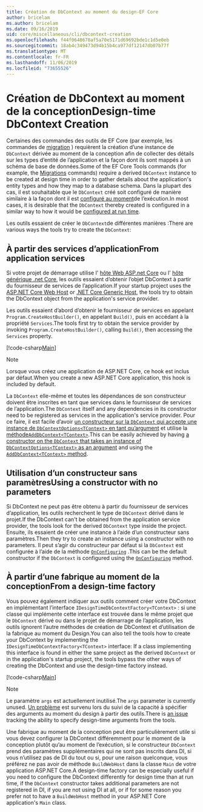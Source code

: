 ```yaml
---
title: Création de DbContext au moment du design-EF Core
author: bricelam
ms.author: bricelam
ms.date: 09/16/2019
uid: core/miscellaneous/cli/dbcontext-creation
ms.openlocfilehash: f44f0648678af5a70e5171d69692bde1c1d5e0eb
ms.sourcegitcommit: 18ab4c349473d94b15b4ca977df12147db07b77f
ms.translationtype: MT
ms.contentlocale: fr-FR
ms.lasthandoff: 11/06/2019
ms.locfileid: "73655526"
---
```

# <a name="design-time-dbcontext-creation"></a><span data-ttu-id="f0f14-102">Création de DbContext au moment de la conception</span><span class="sxs-lookup"><span data-stu-id="f0f14-102">Design-time DbContext Creation</span></span>

<span data-ttu-id="f0f14-103">Certaines des commandes des outils de EF Core (par exemple, les commandes de [migration][1] ) requièrent la création d’une instance de `DbContext` dérivée au moment de la conception afin de collecter des détails sur les types d’entité de l’application et la façon dont ils sont mappés à un schéma de base de données.</span><span class="sxs-lookup"><span data-stu-id="f0f14-103">Some of the EF Core Tools commands (for example, the [Migrations][1] commands) require a derived `DbContext` instance to be created at design time in order to gather details about the application's entity types and how they map to a database schema.</span></span> <span data-ttu-id="f0f14-104">Dans la plupart des cas, il est souhaitable que le `DbContext` créé soit configuré de manière similaire à la façon dont il est [configuré au moment][2]de l’exécution.</span><span class="sxs-lookup"><span data-stu-id="f0f14-104">In most cases, it is desirable that the `DbContext` thereby created is configured in a similar way to how it would be [configured at run time][2].</span></span>

<span data-ttu-id="f0f14-105">Les outils essaient de créer le `DbContext`de différentes manières :</span><span class="sxs-lookup"><span data-stu-id="f0f14-105">There are various ways the tools try to create the `DbContext`:</span></span>

## <a name="from-application-services"></a><span data-ttu-id="f0f14-106">À partir des services d’application</span><span class="sxs-lookup"><span data-stu-id="f0f14-106">From application services</span></span>

<span data-ttu-id="f0f14-107">Si votre projet de démarrage utilise l' [hôte Web ASP.net Core][3] ou l' [hôte générique .net Core][4], les outils essaient d’obtenir l’objet DbContext à partir du fournisseur de services de l’application.</span><span class="sxs-lookup"><span data-stu-id="f0f14-107">If your startup project uses the [ASP.NET Core Web Host][3] or [.NET Core Generic Host][4], the tools try to obtain the DbContext object from the application's service provider.</span></span>

<span data-ttu-id="f0f14-108">Les outils essaient d’abord d’obtenir le fournisseur de services en appelant `Program.CreateHostBuilder()`, en appelant `Build()`, puis en accédant à la propriété `Services`.</span><span class="sxs-lookup"><span data-stu-id="f0f14-108">The tools first try to obtain the service provider by invoking `Program.CreateHostBuilder()`, calling `Build()`, then accessing the `Services` property.</span></span>

[!code-csharp[Main](../../../../samples/core/Miscellaneous/CommandLine/ApplicationService.cs)]

> [!NOTE]
> <span data-ttu-id="f0f14-109">Lorsque vous créez une application de ASP.NET Core, ce hook est inclus par défaut.</span><span class="sxs-lookup"><span data-stu-id="f0f14-109">When you create a new ASP.NET Core application, this hook is included by default.</span></span>

<span data-ttu-id="f0f14-110">La `DbContext` elle-même et toutes les dépendances de son constructeur doivent être inscrites en tant que services dans le fournisseur de services de l’application.</span><span class="sxs-lookup"><span data-stu-id="f0f14-110">The `DbContext` itself and any dependencies in its constructor need to be registered as services in the application's service provider.</span></span> <span data-ttu-id="f0f14-111">Pour ce faire, il est facile d’avoir [un constructeur sur la `DbContext` qui accepte une instance de `DbContextOptions<TContext>` en tant qu’argument][5] et utilise la [méthode`AddDbContext<TContext>`][6].</span><span class="sxs-lookup"><span data-stu-id="f0f14-111">This can be easily achieved by having [a constructor on the `DbContext` that takes an instance of `DbContextOptions<TContext>` as an argument][5] and using the [`AddDbContext<TContext>` method][6].</span></span>

## <a name="using-a-constructor-with-no-parameters"></a><span data-ttu-id="f0f14-112">Utilisation d’un constructeur sans paramètres</span><span class="sxs-lookup"><span data-stu-id="f0f14-112">Using a constructor with no parameters</span></span>

<span data-ttu-id="f0f14-113">Si DbContext ne peut pas être obtenu à partir du fournisseur de services d’application, les outils recherchent le type de `DbContext` dérivé dans le projet.</span><span class="sxs-lookup"><span data-stu-id="f0f14-113">If the DbContext can't be obtained from the application service provider, the tools look for the derived `DbContext` type inside the project.</span></span> <span data-ttu-id="f0f14-114">Ensuite, ils essaient de créer une instance à l’aide d’un constructeur sans paramètres.</span><span class="sxs-lookup"><span data-stu-id="f0f14-114">Then they try to create an instance using a constructor with no parameters.</span></span> <span data-ttu-id="f0f14-115">Il peut s’agir du constructeur par défaut si la `DbContext` est configurée à l’aide de la méthode [`OnConfiguring`][7] .</span><span class="sxs-lookup"><span data-stu-id="f0f14-115">This can be the default constructor if the `DbContext` is configured using the [`OnConfiguring`][7] method.</span></span>

## <a name="from-a-design-time-factory"></a><span data-ttu-id="f0f14-116">À partir d’une fabrique au moment de la conception</span><span class="sxs-lookup"><span data-stu-id="f0f14-116">From a design-time factory</span></span>

<span data-ttu-id="f0f14-117">Vous pouvez également indiquer aux outils comment créer votre DbContext en implémentant l’interface `IDesignTimeDbContextFactory<TContext>` : si une classe qui implémente cette interface est trouvée dans le même projet que le `DbContext` dérivé ou dans le projet de démarrage de l’application, les outils ignorent l’autre méthodes de création de DbContext et d’utilisation de la fabrique au moment du Design.</span><span class="sxs-lookup"><span data-stu-id="f0f14-117">You can also tell the tools how to create your DbContext by implementing the `IDesignTimeDbContextFactory<TContext>` interface: If a class implementing this interface is found in either the same project as the derived `DbContext` or in the application's startup project, the tools bypass the other ways of creating the DbContext and use the design-time factory instead.</span></span>

[!code-csharp[Main](../../../../samples/core/Miscellaneous/CommandLine/BloggingContextFactory.cs)]

> [!NOTE]
> <span data-ttu-id="f0f14-118">Le paramètre `args` est actuellement inutilisé.</span><span class="sxs-lookup"><span data-stu-id="f0f14-118">The `args` parameter is currently unused.</span></span> <span data-ttu-id="f0f14-119">[Un problème][8] est survenu lors du suivi de la capacité à spécifier des arguments au moment du design à partir des outils.</span><span class="sxs-lookup"><span data-stu-id="f0f14-119">There is [an issue][8] tracking the ability to specify design-time arguments from the tools.</span></span>

<span data-ttu-id="f0f14-120">Une fabrique au moment de la conception peut être particulièrement utile si vous devez configurer la DbContext différemment pour le moment de la conception plutôt qu’au moment de l’exécution, si le constructeur `DbContext` prend des paramètres supplémentaires qui ne sont pas inscrits dans DI, si vous n’utilisez pas de DI du tout ou si, pour une raison quelconque, vous préférez ne pas avoir de méthode `BuildWebHost` dans la classe `Main` de votre application ASP.NET Core.</span><span class="sxs-lookup"><span data-stu-id="f0f14-120">A design-time factory can be especially useful if you need to configure the DbContext differently for design time than at run time, if the `DbContext` constructor takes additional parameters are not registered in DI, if you are not using DI at all, or if for some reason you prefer not to have a `BuildWebHost` method in your ASP.NET Core application's `Main` class.</span></span>

  [1]: xref:core/managing-schemas/migrations/index
  [2]: xref:core/miscellaneous/configuring-dbcontext
  [3]: /aspnet/core/fundamentals/host/web-host
  [4]: /aspnet/core/fundamentals/host/generic-host
  [5]: xref:core/miscellaneous/configuring-dbcontext#constructor-argument
  [6]: xref:core/miscellaneous/configuring-dbcontext#using-dbcontext-with-dependency-injection
  [7]: xref:core/miscellaneous/configuring-dbcontext#onconfiguring
  [8]: https://github.com/aspnet/EntityFrameworkCore/issues/8332
